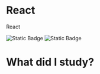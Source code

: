 # React
React

  ![Static Badge](https://img.shields.io/badge/-React-A8B9CC?logo=react)
  ![Static Badge](https://img.shields.io/badge/-Visual%20Studio%20Code-007ACC?logo=visualstudiocode)

# What did I study?